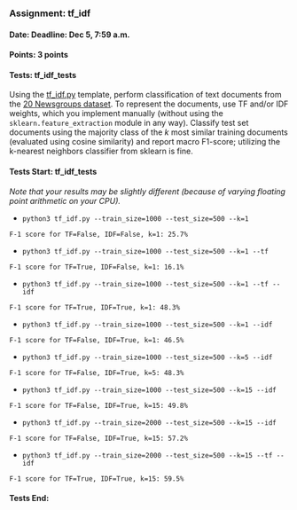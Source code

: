 ### Assignment: tf_idf
#### Date: Deadline: Dec 5, 7:59 a.m.
#### Points: 3 points
#### Tests: tf_idf_tests

Using the [tf_idf.py](https://github.com/ufal/npfl129/tree/master/labs/08/tf_idf.py)
template, perform classification of text documents from the
[20 Newsgroups dataset](http://qwone.com/~jason/20Newsgroups/). To represent the
documents, use TF and/or IDF weights, which you implement manually (without
using the `sklearn.feature_extraction` module in any way). Classify test set
documents using the majority class of the $k$ most similar training documents
(evaluated using cosine similarity) and report macro F1-score; utilizing the
k-nearest neighbors classifier from sklearn is fine.

#### Tests Start: tf_idf_tests
_Note that your results may be slightly different (because of varying floating point arithmetic on your CPU)._
- `python3 tf_idf.py --train_size=1000 --test_size=500 --k=1`
```
F-1 score for TF=False, IDF=False, k=1: 25.7%
```
- `python3 tf_idf.py --train_size=1000 --test_size=500 --k=1 --tf`
```
F-1 score for TF=True, IDF=False, k=1: 16.1%
```
- `python3 tf_idf.py --train_size=1000 --test_size=500 --k=1 --tf --idf`
```
F-1 score for TF=True, IDF=True, k=1: 48.3%
```
- `python3 tf_idf.py --train_size=1000 --test_size=500 --k=1 --idf`
```
F-1 score for TF=False, IDF=True, k=1: 46.5%
```
- `python3 tf_idf.py --train_size=1000 --test_size=500 --k=5 --idf`
```
F-1 score for TF=False, IDF=True, k=5: 48.3%
```
- `python3 tf_idf.py --train_size=1000 --test_size=500 --k=15 --idf`
```
F-1 score for TF=False, IDF=True, k=15: 49.8%
```
- `python3 tf_idf.py --train_size=2000 --test_size=500 --k=15 --idf`
```
F-1 score for TF=False, IDF=True, k=15: 57.2%
```
- `python3 tf_idf.py --train_size=2000 --test_size=500 --k=15 --tf --idf`
```
F-1 score for TF=True, IDF=True, k=15: 59.5%
```
#### Tests End:
